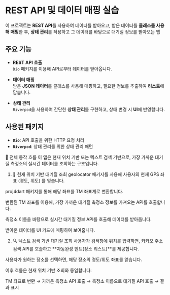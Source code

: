 # REST API 및 데이터 매핑 실습

이 프로젝트는 **REST API**를 사용하여 데이터를 받아오고, 받은 데이터를 **클래스를 사용해 매핑**한 후, **상태 관리**를 적용하고 그 데이터를 바탕으로 대기질 정보를 받아오는 앱
## 주요 기능

- **REST API 호출**  
  `Dio` 패키지를 이용해 API로부터 데이터를 받아옵니다.
  
- **데이터 매핑**  
  받은 **JSON 데이터**를 클래스를 사용해 매핑하고, 필요한 정보를 추출하여 **리스트**에 담습니다.
  
- **상태 관리**  
  `Riverpod`을 사용하여 간단한 **상태 관리**를 구현하고, 상태 변경 시 **UI**에 반영합니다.

## 사용된 패키지

- **`Dio`**: API 호출을 위한 HTTP 요청 처리
- **`Riverpod`**: 상태 관리를 위한 상태 관리 패턴

📲 전체 동작 흐름
이 앱은 현재 위치 기반 또는 텍스트 검색 기반으로, 가장 가까운 대기질 측정소의 실시간 데이터를 조회하는 구조입니다.

1. 📍 현재 위치 기반 대기질 조회
geolocator 패키지를 사용해 사용자의 현재 GPS 좌표 (경도, 위도) 를 얻습니다.

proj4dart 패키지를 통해 해당 좌표를 TM 좌표계로 변환합니다.

변환된 TM 좌표를 이용해, 가장 가까운 대기질 측정소 정보를 가져오는 API를 호출합니다.

측정소 이름을 바탕으로 실시간 대기질 정보 API를 호출해 데이터를 받아옵니다.

받아온 데이터를 UI 카드에 매핑하여 보여줍니다.

2. 🔍 텍스트 검색 기반 대기질 조회
사용자가 검색창에 위치를 입력하면, 카카오 주소 검색 API를 호출하고 **자동완성 힌트(장소 리스트)**를 제공합니다.

사용자가 원하는 장소를 선택하면, 해당 장소의 경도/위도 좌표를 얻습니다.

이후 흐름은 현재 위치 기반 조회와 동일합니다:

TM 좌표로 변환 → 가까운 측정소 API 호출 → 측정소 이름으로 대기질 API 호출 → 결과 표시

